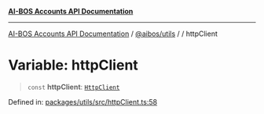 [**AI-BOS Accounts API Documentation**](../../../README.md)

***

[AI-BOS Accounts API Documentation](../../../README.md) / [@aibos/utils](../README.md) / [](../README.md) / httpClient

# Variable: httpClient

> `const` **httpClient**: [`HttpClient`](../classes/HttpClient.md)

Defined in: [packages/utils/src/httpClient.ts:58](https://github.com/pohlai88/accounts/blob/48103fb36d28b2b9bfb33472b6de2f719773cde9/packages/utils/src/httpClient.ts#L58)

